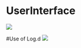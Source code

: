 # UserInterface
![](https://imgur.com/59xcDxe.jpg)

#Use of Log.d
![](https://imgur.com/awfrEog.jpg)

